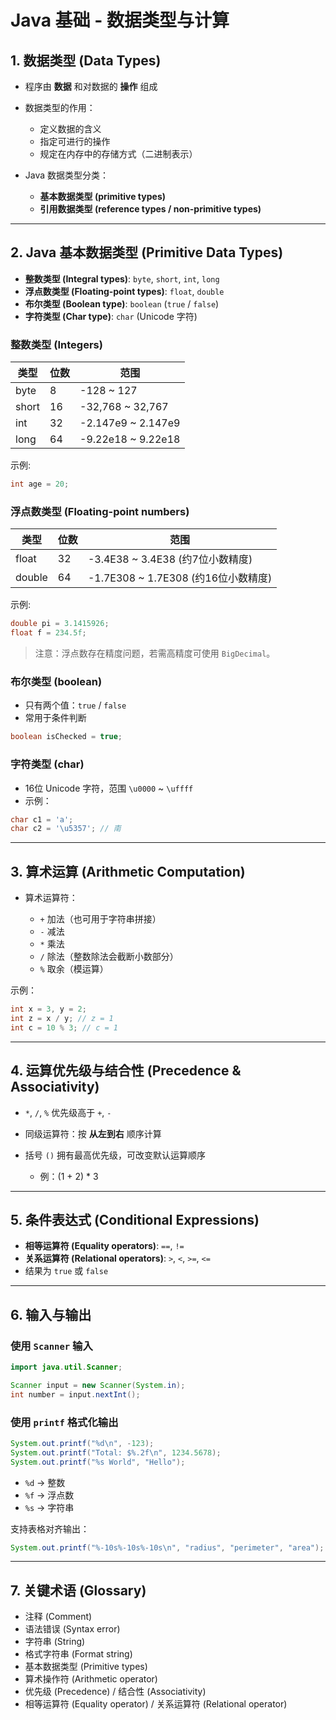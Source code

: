 
# Java 基础 - 数据类型与计算

## 1. 数据类型 (Data Types)

* 程序由 **数据** 和对数据的 **操作** 组成

* 数据类型的作用：

  * 定义数据的含义
  * 指定可进行的操作
  * 规定在内存中的存储方式（二进制表示）

* Java 数据类型分类：

  * **基本数据类型 (primitive types)**
  * **引用数据类型 (reference types / non-primitive types)**

---

## 2. Java 基本数据类型 (Primitive Data Types)

* **整数类型 (Integral types)**: `byte`, `short`, `int`, `long`
* **浮点数类型 (Floating-point types)**: `float`, `double`
* **布尔类型 (Boolean type)**: `boolean` (`true` / `false`)
* **字符类型 (Char type)**: `char` (Unicode 字符)

### 整数类型 (Integers)

| 类型    | 位数 | 范围                  |
| ----- | -- | ------------------- |
| byte  | 8  | -128 \~ 127         |
| short | 16 | -32,768 \~ 32,767   |
| int   | 32 | -2.147e9 \~ 2.147e9 |
| long  | 64 | -9.22e18 \~ 9.22e18 |

示例:

```java
int age = 20;
```

### 浮点数类型 (Floating-point numbers)

| 类型     | 位数 | 范围                             |
| ------ | -- | ------------------------------ |
| float  | 32 | -3.4E38 \~ 3.4E38 (约7位小数精度)    |
| double | 64 | -1.7E308 \~ 1.7E308 (约16位小数精度) |

示例:

```java
double pi = 3.1415926;
float f = 234.5f;
```

> 注意：浮点数存在精度问题，若需高精度可使用 `BigDecimal`。

### 布尔类型 (boolean)

* 只有两个值：`true` / `false`
* 常用于条件判断

```java
boolean isChecked = true;
```

### 字符类型 (char)

* 16位 Unicode 字符，范围 `\u0000` \~ `\uffff`
* 示例：

```java
char c1 = 'a';
char c2 = '\u5357'; // 南
```

---

## 3. 算术运算 (Arithmetic Computation)

* 算术运算符：

  * `+` 加法（也可用于字符串拼接）
  * `-` 减法
  * `*` 乘法
  * `/` 除法（整数除法会截断小数部分）
  * `%` 取余（模运算）

示例：

```java
int x = 3, y = 2;
int z = x / y; // z = 1
int c = 10 % 3; // c = 1
```

---

## 4. 运算优先级与结合性 (Precedence & Associativity)

* `*`, `/`, `%` 优先级高于 `+`, `-`
* 同级运算符：按 **从左到右** 顺序计算
* 括号 `()` 拥有最高优先级，可改变默认运算顺序

  * 例：(1 + 2) \* 3

---

## 5. 条件表达式 (Conditional Expressions)

* **相等运算符 (Equality operators)**: `==`, `!=`
* **关系运算符 (Relational operators)**: `>`, `<`, `>=`, `<=`
* 结果为 `true` 或 `false`

---

## 6. 输入与输出

### 使用 `Scanner` 输入

```java
import java.util.Scanner;

Scanner input = new Scanner(System.in);
int number = input.nextInt();
```

### 使用 `printf` 格式化输出

```java
System.out.printf("%d\n", -123);
System.out.printf("Total: $%.2f\n", 1234.5678);
System.out.printf("%s World", "Hello");
```

* `%d` → 整数
* `%f` → 浮点数
* `%s` → 字符串

支持表格对齐输出：

```java
System.out.printf("%-10s%-10s%-10s\n", "radius", "perimeter", "area");
```

---

## 7. 关键术语 (Glossary)

* 注释 (Comment)
* 语法错误 (Syntax error)
* 字符串 (String)
* 格式字符串 (Format string)
* 基本数据类型 (Primitive types)
* 算术操作符 (Arithmetic operator)
* 优先级 (Precedence) / 结合性 (Associativity)
* 相等运算符 (Equality operator) / 关系运算符 (Relational operator)
